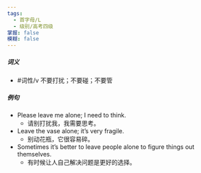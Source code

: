 ```yaml
---
tags:
  - 首字母/L
  - 级别/高考四级
掌握: false
模糊: false
---
```

##### 词义
- #词性/v  不要打扰；不要碰；不要管
##### 例句
- Please leave me alone; I need to think.
	- 请别打扰我，我需要思考。
- Leave the vase alone; it’s very fragile.
	- 别动花瓶，它很容易碎。
- Sometimes it’s better to leave people alone to figure things out themselves.
	- 有时候让人自己解决问题是更好的选择。